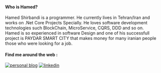 <!--
**hamed-shirbandi/hamed-shirbandi** is a ✨ _special_ ✨ repository because its `README.md` (this file) appears on your GitHub profile.

Here are some ideas to get you started:

- 🔭 I’m currently working on Paydar Smart City Project
- 🌱 I’m currently learning ...
- 👯 I’m looking to collaborate on ...
- 🤔 I’m looking for help with ...
- 💬 Ask me about ...
- 📫 How to reach me: ...
- 😄 Pronouns: ...
- ⚡ Fun fact: ...
-->
#### Who is Hamed?
Hamed Shirbandi is a programmer. He currently lives in Tehran/Iran and works on .Net Core Projects Specially. He loves software development technologies such BlockChain, MicroService, CQRS, DDD and so on. Hamed is so experienced in software Design and one of his successfull project is PAYDAR SMART CITY that makes money for many iranian people those who were looking for a job.

#### Find me around the web :

[![personal blog](https://raw.githubusercontent.com/MikeCodesDotNET/MikeCodesDotNET/a8abbf37441f3253f74ea255a47f289208d7568c/Resources/personalBlog.svg)](http://www.codeblock.ir/)
[![linkedin](https://raw.githubusercontent.com/MikeCodesDotNET/MikeCodesDotNET/a8abbf37441f3253f74ea255a47f289208d7568c/Resources/linkedIn.svg)](https://www.linkedin.com/in/hamed-shirbandi)

